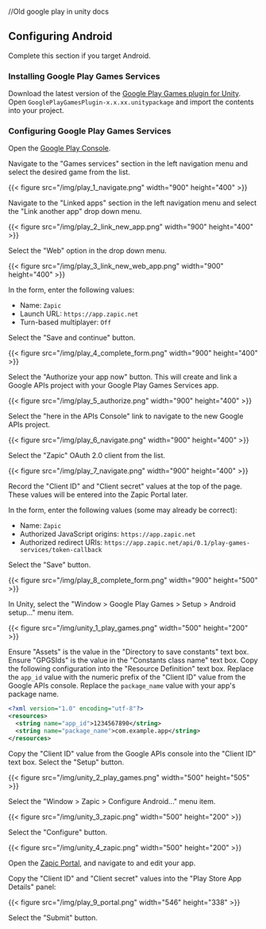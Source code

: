//Old google play in unity docs

## Configuring Android

Complete this section if you target Android.

### Installing Google Play Games Services

Download the latest version of the [Google Play Games plugin for Unity](https://github.com/playgameservices/play-games-plugin-for-unity). Open `GooglePlayGamesPlugin-x.x.xx.unitypackage` and import the contents into your project.

### Configuring Google Play Games Services

Open the [Google Play Console](https://play.google.com/apps/publish/).

Navigate to the "Games services" section in the left navigation menu and select the desired game from the list.

{{< figure src="/img/play_1_navigate.png" width="900" height="400" >}}

Navigate to the "Linked apps" section in the left navigation menu and select the "Link another app" drop down menu.

{{< figure src="/img/play_2_link_new_app.png" width="900" height="400" >}}

Select the "Web" option in the drop down menu.

{{< figure src="/img/play_3_link_new_web_app.png" width="900" height="400" >}}

In the form, enter the following values:

* Name: `Zapic`
* Launch URL: `https://app.zapic.net`
* Turn-based multiplayer: `Off`

Select the "Save and continue" button.

{{< figure src="/img/play_4_complete_form.png" width="900" height="400" >}}

Select the "Authorize your app now" button. This will create and link a Google APIs project with your Google Play Games Services app.

{{< figure src="/img/play_5_authorize.png" width="900" height="400" >}}

Select the "here in the APIs Console" link to navigate to the new Google APIs project.

{{< figure src="/img/play_6_navigate.png" width="900" height="400" >}}

Select the "Zapic" OAuth 2.0 client from the list.

{{< figure src="/img/play_7_navigate.png" width="900" height="400" >}}

Record the "Client ID" and "Client secret" values at the top of the page. These values will be entered into the Zapic Portal later.

In the form, enter the following values (some may already be correct):

* Name: `Zapic`
* Authorized JavaScript origins: `https://app.zapic.net`
* Authorized redirect URIs: `https://app.zapic.net/api/0.1/play-games-services/token-callback`

Select the "Save" button.

{{< figure src="/img/play_8_complete_form.png" width="900" height="500" >}}

In Unity, select the "Window > Google Play Games > Setup > Android setup..." menu item.

{{< figure src="/img/unity_1_play_games.png" width="500" height="200" >}}

Ensure "Assets" is the value in the "Directory to save constants" text box. Ensure "GPGSIds" is the value in the "Constants class name" text box. Copy the following configuration into the "Resource Definition" text box. Replace the `app_id` value with the numeric prefix of the "Client ID" value from the Google APIs console. Replace the `package_name` value with your app's package name.

```xml
<?xml version="1.0" encoding="utf-8"?>
<resources>
  <string name="app_id">1234567890</string>
  <string name="package_name">com.example.app</string>
</resources>
```

Copy the "Client ID" value from the Google APIs console into the "Client ID" text box. Select the "Setup" button.

{{< figure src="/img/unity_2_play_games.png" width="500" height="505" >}}

Select the "Window > Zapic > Configure Android..." menu item.

{{< figure src="/img/unity_3_zapic.png" width="500" height="200" >}}

Select the "Configure" button.

{{< figure src="/img/unity_4_zapic.png" width="500" height="200" >}}

Open the [Zapic Portal](https://portal.zapic.net), and navigate to and edit your app.

Copy the "Client ID" and "Client secret" values into the "Play Store App Details" panel:

{{< figure src="/img/play_9_portal.png" width="546" height="338" >}}

Select the "Submit" button.
